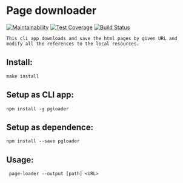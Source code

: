  # Page downloader
[![Maintainability](https://api.codeclimate.com/v1/badges/47b3e0f8e24e8627f423/maintainability)](https://codeclimate.com/github/VladVes/Page-downloader/maintainability)
[![Test Coverage](https://api.codeclimate.com/v1/badges/47b3e0f8e24e8627f423/test_coverage)](https://codeclimate.com/github/VladVes/Page-downloader/test_coverage)
[![Build Status](https://www.travis-ci.org/VladVes/project-lvl3-s130.svg?branch=master)](https://www.travis-ci.org/VladVes/project-lvl3-s130)

```
This cli app downloads and save the html pages by given URL and
modify all the references to the local resources.
```

## Install:
```
make install
```
## Setup as CLI app:
```
npm install -g pgloader
```
## Setup as dependence:
```
npm install --save pgloader
```
## Usage:
```
 page-loader --output [path] <URL>
```
